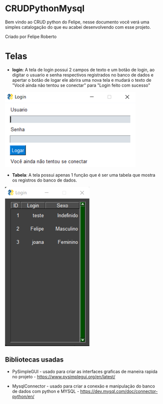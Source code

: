 # CRUDPythonMysql

Bem vindo ao CRUD python do Felipe, nesse documento você verá uma simples catalogação do que eu acabei desenvolvendo com esse projeto.

Criado por Felipe Roberto


# Telas

 -   **login**: 
 A tela de login possui 2 campos de texto e um botão de login, ao digitar o usuario e senha respectivos registrados no banco de dados e apertar o botão de logar ele abrira uma nova tela e mudará o texto de "Você ainda não tentou se conectar" para "Login feito com sucesso"

![TableScreen](/Images/loginScreenExample.png)

- **Tabela**: A tela possui apenas 1 função que é ser uma tabela que mostra os registros do banco de dados.

![TableScreen](/Images/tableScreenExample.png)


## Bibliotecas usadas

- PySimpleGUI - usado para criar as interfaces graficas de maneira rapida no projeto - https://www.pysimplegui.org/en/latest/

- MysqlConnector - usado para criar a conexão e manipulação do banco de dados com python e MYSQL - https://dev.mysql.com/doc/connector-python/en/


